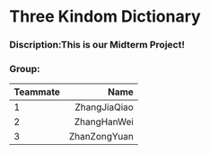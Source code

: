 # Three Kindom Dictionary
### Discription:This is our Midterm Project!
### Group: 
|Teammate|Name        |
|-------|---------:|
|1       |ZhangJiaQiao|
|2       |ZhangHanWei |
|3       |ZhanZongYuan|
